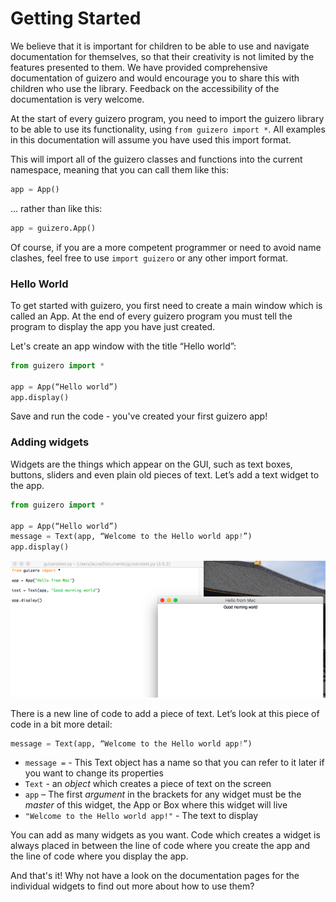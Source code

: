 # Getting Started

We believe that it is important for children to be able to use and navigate documentation for themselves, so that their creativity is not limited by the features presented to them. We have provided comprehensive documentation of guizero and would encourage you to share this with children who use the library. Feedback on the accessibility of the documentation is very welcome.

At the start of every guizero program, you need to import the guizero library to be able to use its functionality, using `from guizero import *`. All examples in this documentation will assume you have used this import format.

This will import all of the guizero classes and functions into the current namespace, meaning that you can call them like this:

```python
app = App()
```
... rather than like this:

```python
app = guizero.App()
```
Of course, if you are a more competent programmer or need to avoid name clashes, feel free to use `import guizero` or any other import format.

### Hello World

To get started with guizero, you first need to create a main window which is called an App. At the end of every guizero program you must tell the program to display the app you have just created.

Let's create an app window with the title “Hello world”:

```python
from guizero import *

app = App(“Hello world”)
app.display()
```

Save and run the code - you've created your first guizero app!

### Adding widgets

Widgets are the things which appear on the GUI, such as text boxes, buttons, sliders and even plain old pieces of text. Let’s add a text widget to the app.

```python
from guizero import *

app = App(“Hello world”)
message = Text(app, “Welcome to the Hello world app!”)
app.display()
```

![Mac hello world example](images/mac-hello-world.png)

There is a new line of code to add a piece of text. Let’s look at this piece of code in a bit more detail:

```python
message = Text(app, “Welcome to the Hello world app!”)
```

- `message =` - This Text object has a name so that you can refer to it later if you want to change its properties
- `Text` - an *object* which creates a piece of text on the screen
- `app` – The first *argument* in the brackets for any widget must be the *master* of this widget, the App or Box where this widget will live
- `"Welcome to the Hello world app!"` - The text to display

You can add as many widgets as you want. Code which creates a widget is always placed in between the line of code where you create the app and the line of code where you display the app.

And that's it! Why not have a look on the documentation pages for the individual widgets to find out more about how to use them?
